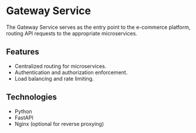 # Gateway Service

The Gateway Service serves as the entry point to the e-commerce platform, routing API requests to the appropriate microservices.

## Features
- Centralized routing for microservices.
- Authentication and authorization enforcement.
- Load balancing and rate limiting.

## Technologies
- Python
- FastAPI
- Nginx (optional for reverse proxying)
